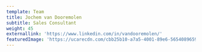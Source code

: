 ```yaml
---
template: Team
title: Jochem van Dooremolen
subtitle: Sales Consultant
weight: 45
externallink: 'https://www.linkedin.com/in/vandooremolen/'
featuredImage: 'https://ucarecdn.com/cbb25b10-a7a5-4001-89e6-56540896597f/'
---
```


